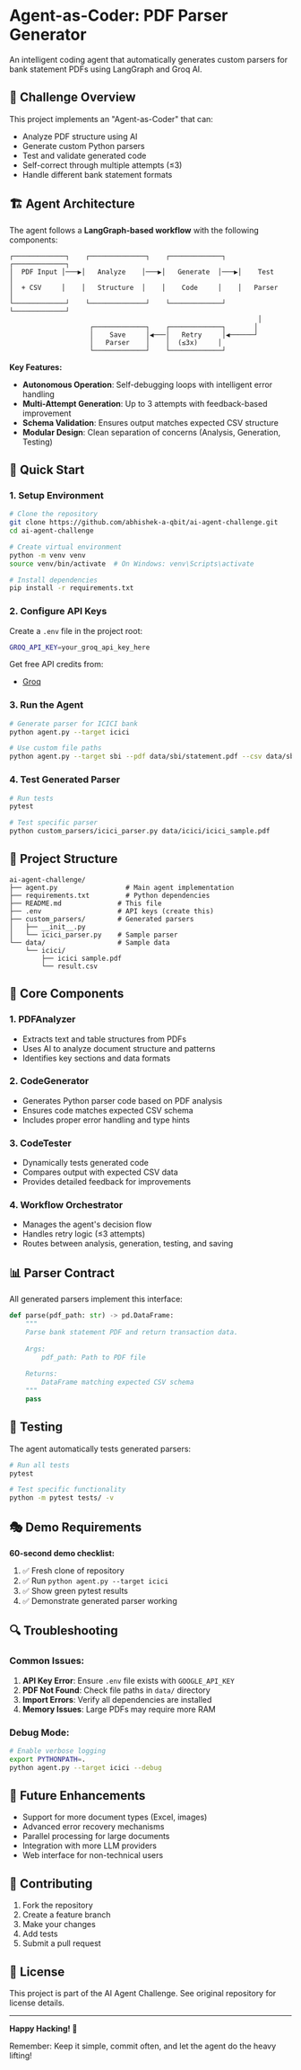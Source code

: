 # Agent-as-Coder: PDF Parser Generator

An intelligent coding agent that automatically generates custom parsers for bank statement PDFs using LangGraph and Groq AI.

## 🎯 Challenge Overview

This project implements an "Agent-as-Coder" that can:
- Analyze PDF structure using AI
- Generate custom Python parsers
- Test and validate generated code
- Self-correct through multiple attempts (≤3)
- Handle different bank statement formats

## 🏗️ Agent Architecture

The agent follows a **LangGraph-based workflow** with the following components:

```
┌─────────────┐    ┌──────────────┐    ┌─────────────┐    ┌─────────────┐
│  PDF Input │───▶│   Analyze    │───▶│   Generate  │───▶│    Test     │
│  + CSV     │    │   Structure  │    │    Code     │    │   Parser    │
└─────────────┘    └──────────────┘    └─────────────┘    └─────────────┘
                                                              │
                    ┌─────────────┐    ┌─────────────┐       │
                    │    Save     │◀───│   Retry     │◀──────┘
                    │   Parser    │    │  (≤3x)     │
                    └─────────────┘    └─────────────┘
```

**Key Features:**
- **Autonomous Operation**: Self-debugging loops with intelligent error handling
- **Multi-Attempt Generation**: Up to 3 attempts with feedback-based improvement
- **Schema Validation**: Ensures output matches expected CSV structure
- **Modular Design**: Clean separation of concerns (Analysis, Generation, Testing)

## 🚀 Quick Start

### 1. Setup Environment

```bash
# Clone the repository
git clone https://github.com/abhishek-a-qbit/ai-agent-challenge.git
cd ai-agent-challenge

# Create virtual environment
python -m venv venv
source venv/bin/activate  # On Windows: venv\Scripts\activate

# Install dependencies
pip install -r requirements.txt
```

### 2. Configure API Keys

Create a `.env` file in the project root:

```bash
GROQ_API_KEY=your_groq_api_key_here
```

Get free API credits from:
- [Groq](https://console.groq.com/)

### 3. Run the Agent

```bash
# Generate parser for ICICI bank
python agent.py --target icici

# Use custom file paths
python agent.py --target sbi --pdf data/sbi/statement.pdf --csv data/sbi/expected.csv
```

### 4. Test Generated Parser

```bash
# Run tests
pytest

# Test specific parser
python custom_parsers/icici_parser.py data/icici/icici_sample.pdf
```

## 📁 Project Structure

```
ai-agent-challenge/
├── agent.py                 # Main agent implementation
├── requirements.txt         # Python dependencies
├── README.md              # This file
├── .env                   # API keys (create this)
├── custom_parsers/        # Generated parsers
│   ├── __init__.py
│   └── icici_parser.py    # Sample parser
└── data/                  # Sample data
    └── icici/
        ├── icici sample.pdf
        └── result.csv
```

## 🔧 Core Components

### 1. PDFAnalyzer
- Extracts text and table structures from PDFs
- Uses AI to analyze document structure and patterns
- Identifies key sections and data formats

### 2. CodeGenerator
- Generates Python parser code based on PDF analysis
- Ensures code matches expected CSV schema
- Includes proper error handling and type hints

### 3. CodeTester
- Dynamically tests generated code
- Compares output with expected CSV data
- Provides detailed feedback for improvements

### 4. Workflow Orchestrator
- Manages the agent's decision flow
- Handles retry logic (≤3 attempts)
- Routes between analysis, generation, testing, and saving

## 📊 Parser Contract

All generated parsers implement this interface:

```python
def parse(pdf_path: str) -> pd.DataFrame:
    """
    Parse bank statement PDF and return transaction data.
    
    Args:
        pdf_path: Path to PDF file
        
    Returns:
        DataFrame matching expected CSV schema
    """
    pass
```

## 🧪 Testing

The agent automatically tests generated parsers:

```bash
# Run all tests
pytest

# Test specific functionality
python -m pytest tests/ -v
```

## 🎭 Demo Requirements

**60-second demo checklist:**
1. ✅ Fresh clone of repository
2. ✅ Run `python agent.py --target icici`
3. ✅ Show green pytest results
4. ✅ Demonstrate generated parser working

## 🔍 Troubleshooting

### Common Issues:

1. **API Key Error**: Ensure `.env` file exists with `GOOGLE_API_KEY`
2. **PDF Not Found**: Check file paths in `data/` directory
3. **Import Errors**: Verify all dependencies are installed
4. **Memory Issues**: Large PDFs may require more RAM

### Debug Mode:

```bash
# Enable verbose logging
export PYTHONPATH=.
python agent.py --target icici --debug
```

## 🚀 Future Enhancements

- Support for more document types (Excel, images)
- Advanced error recovery mechanisms
- Parallel processing for large documents
- Integration with more LLM providers
- Web interface for non-technical users

## 📝 Contributing

1. Fork the repository
2. Create a feature branch
3. Make your changes
4. Add tests
5. Submit a pull request

## 📄 License

This project is part of the AI Agent Challenge. See original repository for license details.

---

**Happy Hacking! 🎉**

Remember: Keep it simple, commit often, and let the agent do the heavy lifting!
